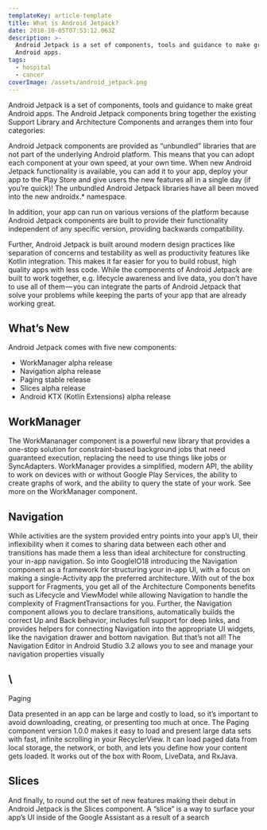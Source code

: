 ```yaml
---
templateKey: article-template
title: What is Android Jetpack?
date: 2018-10-05T07:53:12.063Z
description: >-
  Android Jetpack is a set of components, tools and guidance to make great
  Android apps. 
tags:
  - hospital
  - cancer
coverImage: /assets/android_jetpack.png
---
```

Android Jetpack is a set of components, tools and guidance to make great Android apps. The Android Jetpack components bring together the existing Support Library and Architecture Components and arranges them into four categories:

<INsert Image here>



Android Jetpack components are provided as “unbundled” libraries that are not part of the underlying Android platform. This means that you can adopt each component at your own speed, at your own time. When new Android Jetpack functionality is available, you can add it to your app, deploy your app to the Play Store and give users the new features all in a single day (if you’re quick)! The unbundled Android Jetpack libraries have all been moved into the new androidx.* namespace.



In addition, your app can run on various versions of the platform because Android Jetpack components are built to provide their functionality independent of any specific version, providing backwards compatibility.



Further, Android Jetpack is built around modern design practices like separation of concerns and testability as well as productivity features like Kotlin integration. This makes it far easier for you to build robust, high quality apps with less code. While the components of Android Jetpack are built to work together, e.g. lifecycle awareness and live data, you don’t have to use all of them — you can integrate the parts of Android Jetpack that solve your problems while keeping the parts of your app that are already working great.



## What’s New

Android Jetpack comes with five new components:

* WorkManager alpha release
* Navigation alpha release
* Paging stable release
* Slices alpha release
* Android KTX (Kotlin Extensions) alpha release



## WorkManager

The WorkMananager component is a powerful new library that provides a one-stop solution for constraint-based background jobs that need guaranteed execution, replacing the need to use things like jobs or SyncAdapters. WorkManager provides a simplified, modern API, the ability to work on devices with or without Google Play Services, the ability to create graphs of work, and the ability to query the state of your work. See more on the WorkManager component.



## Navigation

While activities are the system provided entry points into your app’s UI, their inflexibility when it comes to sharing data between each other and transitions has made them a less than ideal architecture for constructing your in-app navigation. So into GoogleIO18 introducing the Navigation component as a framework for structuring your in-app UI, with a focus on making a single-Activity app the preferred architecture. With out of the box support for Fragments, you get all of the Architecture Components benefits such as Lifecycle and ViewModel while allowing Navigation to handle the complexity of FragmentTransactions for you. Further, the Navigation component allows you to declare transitions, automatically builds the correct Up and Back behavior, includes full support for deep links, and provides helpers for connecting Navigation into the appropriate UI widgets, like the navigation drawer and bottom navigation. But that’s not all! The Navigation Editor in Android Studio 3.2 allows you to see and manage your navigation properties visually

## \
Paging

Data presented in an app can be large and costly to load, so it’s important to avoid downloading, creating, or presenting too much at once. The Paging component version 1.0.0 makes it easy to load and present large data sets with fast, infinite scrolling in your RecyclerView. It can load paged data from local storage, the network, or both, and lets you define how your content gets loaded. It works out of the box with Room, LiveData, and RxJava.

## 

## Slices

And finally, to round out the set of new features making their debut in Android Jetpack is the Slices component. A “slice” is a way to surface your app’s UI inside of the Google Assistant as a result of a search

